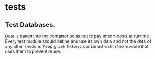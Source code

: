 # tests

## Test Databases.
Data is baked into the container so as not to pay import costs at runtime.
Every test module should define and use its own data and not the data
of any other module. Keep graph fixtures contained within the module
that uses them to prevent reuse.
